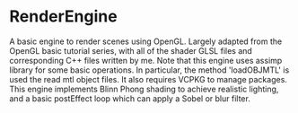 # RenderEngine

A basic engine to render scenes using OpenGL. Largely adapted from the OpenGL basic tutorial series, with all of the shader GLSL files and corresponding C++ files written by me. Note that this engine uses assimp library for some basic operations. In particular, the method 'loadOBJMTL' is used the read mtl object files. It also requires VCPKG to manage packages. This engine implements Blinn Phong shading to achieve realistic lighting, and a basic postEffect loop which can apply a Sobel or blur filter.

